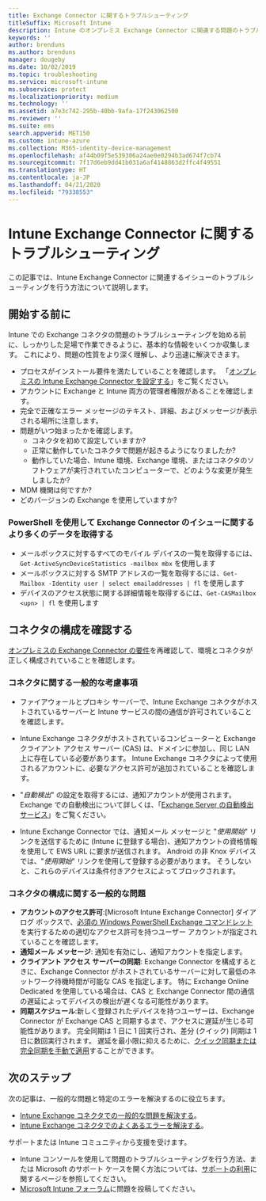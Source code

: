 ```yaml
---
title: Exchange Connector に関するトラブルシューティング
titleSuffix: Microsoft Intune
description: Intune のオンプレミス Exchange Connector に関連する問題のトラブルシューティングを行います。
keywords: ''
author: brenduns
ms.author: brenduns
manager: dougeby
ms.date: 10/02/2019
ms.topic: troubleshooting
ms.service: microsoft-intune
ms.subservice: protect
ms.localizationpriority: medium
ms.technology: ''
ms.assetid: a7e3c742-295b-40bb-9afa-17f243062500
ms.reviewer: ''
ms.suite: ems
search.appverid: MET150
ms.custom: intune-azure
ms.collection: M365-identity-device-management
ms.openlocfilehash: af44b09f5e539306a24ae0e0294b3ad674f7cb74
ms.sourcegitcommit: 7f17d6eb9dd41b031a6af4148863d2ffc4f49551
ms.translationtype: HT
ms.contentlocale: ja-JP
ms.lasthandoff: 04/21/2020
ms.locfileid: "79338553"
---
```

# <a name="troubleshoot-the-intune-exchange-connector"></a>Intune Exchange Connector に関するトラブルシューティング

この記事では、Intune Exchange Connector に関連するイシューのトラブルシューティングを行う方法について説明します。

## <a name="before-you-start"></a>開始する前に

Intune での Exchange コネクタの問題のトラブルシューティングを始める前に、しっかりした足場で作業できるように、基本的な情報をいくつか収集します。 これにより、問題の性質をより深く理解し、より迅速に解決できます。

- プロセスがインストール要件を満たしていることを確認します。 「[オンプレミスの Intune Exchange Connector を設定する](exchange-connector-install.md)」をご覧ください。
- アカウントに Exchange と Intune 両方の管理者権限があることを確認します。
- 完全で正確なエラー メッセージのテキスト、詳細、およびメッセージが表示される場所に注意します。
- 問題がいつ始まったかを確認します。 
  - コネクタを初めて設定していますか? 
  - 正常に動作していたコネクタで問題が起きるようになりましたか?
  - 動作していた場合、Intune 環境、Exchange 環境、またはコネクタのソフトウェアが実行されていたコンピューターで、どのような変更が発生しましたか?
- MDM 機関は何ですか?
- どのバージョンの Exchange を使用していますか?

### <a name="use-powershell-to-get-more-data-on-exchange-connector-issues"></a>PowerShell を使用して Exchange Connector のイシューに関するより多くのデータを取得する

- メールボックスに対するすべてのモバイル デバイスの一覧を取得するには、`Get-ActiveSyncDeviceStatistics -mailbox mbx` を使用します
- メールボックスに対する SMTP アドレスの一覧を取得するには、`Get-Mailbox -Identity user | select emailaddresses | fl` を使用します
- デバイスのアクセス状態に関する詳細情報を取得するには、`Get-CASMailbox <upn> | fl` を使用します

## <a name="review-the-connector-configuration"></a>コネクタの構成を確認する

[オンプレミスの Exchange Connector の要件](exchange-connector-install.md#intune-exchange-connector-requirements)を再確認して、環境とコネクタが正しく構成されていることを確認します。 

### <a name="general-considerations-for-the-connector"></a>コネクタに関する一般的な考慮事項

- ファイアウォールとプロキシ サーバーで、Intune Exchange コネクタがホストされているサーバーと Intune サービスの間の通信が許可されていることを確認します。

- Intune Exchange コネクタがホストされているコンピューターと Exchange クライアント アクセス サーバー (CAS) は、ドメインに参加し、同じ LAN 上に存在している必要があります。 Intune Exchange コネクタによって使用されるアカウントに、必要なアクセス許可が追加されていることを確認します。

- "*自動検出*" の設定を取得するには、通知アカウントが使用されます。 Exchange での自動検出について詳しくは、「[Exchange Server の自動検出サービス](https://docs.microsoft.com/exchange/architecture/client-access/autodiscover?view=exchserver-2016)」をご覧ください。

- Intune Exchange Connector では、通知メール メッセージと "*使用開始*" リンクを送信するために (Intune に登録する場合)、通知アカウントの資格情報を使用して EWS URL に要求が送信されます。 Android の非 Knox デバイスでは、"*使用開始*" リンクを使用して登録する必要があります。 そうしないと、これらのデバイスは条件付きアクセスによってブロックされます。

### <a name="common-issues-for-connector-configurations"></a>コネクタの構成に関する一般的な問題

- **アカウントのアクセス許可**:[Microsoft Intune Exchange Connector] ダイアログ ボックスで、[必須の Windows PowerShell Exchange コマンドレット](exchange-connector-install.md#exchange-cmdlet-requirements)を実行するための適切なアクセス許可を持つユーザー アカウントが指定されていることを確認します。
- **通知メール メッセージ**: 通知を有効にし、通知アカウントを指定します。
- **クライアント アクセス サーバーの同期**: Exchange Connector を構成するときに、Exchange Connector がホストされているサーバーに対して最低のネットワーク待機時間が可能な CAS を指定します。 特に Exchange Online Dedicated を使用している場合は、CAS と Exchange Connector 間の通信の遅延によってデバイスの検出が遅くなる可能性があります。
- **同期スケジュール**:新しく登録されたデバイスを持つユーザーは、Exchange Connector が Exchange CAS と同期するまで、アクセスに遅延が生じる可能性があります。 完全同期は 1 日に 1 回実行され、差分 (クイック) 同期は 1 日に数回実行されます。 遅延を最小限に抑えるために、[クイック同期または完全同期を手動で適用](exchange-connector-install.md#manually-force-a-quick-sync-or-full-sync)することができます。

## <a name="next-steps"></a>次のステップ
次の記事は、一般的な問題と特定のエラーを解決するのに役立ちます。

- [Intune Exchange コネクタでの一般的な問題を解決する](troubleshoot-exchange-connector-common-problems.md)。
- [Intune Exchange コネクタでのよくあるエラーを解決する](troubleshoot-exchange-connector-common-errors.md)。

サポートまたは Intune コミュニティから支援を受けます。

- Intune コンソールを使用して問題のトラブルシューティングを行う方法、または Microsoft のサポート ケースを開く方法については、[サポートの利用](../fundamentals/get-support.md)に関するページを参照してください。 
- [Microsoft Intune フォーラム](https://social.technet.microsoft.com/Forums/en-US/home?forum=microsoftintuneprod)に問題を投稿してください。  
